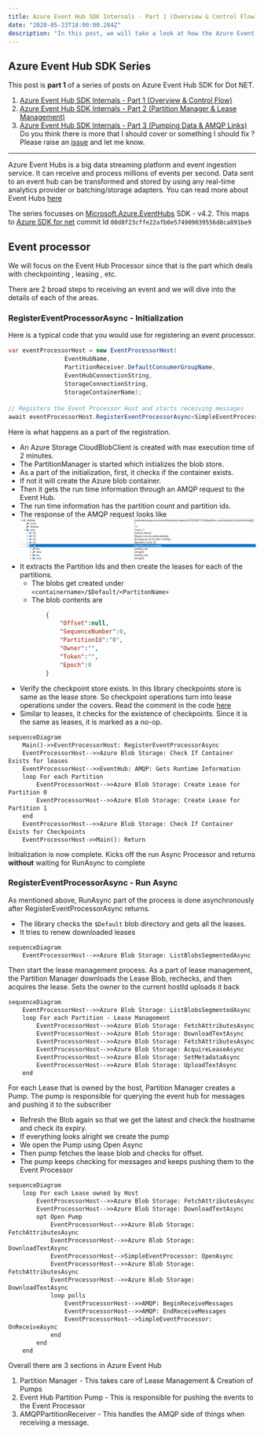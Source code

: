 ```yaml
---
title: Azure Event Hub SDK Internals - Part 1 (Overview & Control Flow)
date: "2020-05-23T18:00:00.284Z"
description: "In this post, we will take a look at how the Azure Event hub works internally, look at sequence diagrams and understand teh general architecture"
---
```


## Azure Event Hub SDK Series
This post is **part 1** of a series of posts on Azure Event Hub SDK for Dot NET.
1. [Azure Event Hub SDK Internals - Part 1 (Overview & Control Flow)](https://abhikmitra.github.io/blog/event-hub/)
2. [Azure Event Hub SDK Internals - Part 2 (Partition Manager & Lease Management)](https://abhikmitra.github.io/blog/event-hub-2/)
3. [Azure Event Hub SDK Internals - Part 3 (Pumping Data & AMQP Links)](https://abhikmitra.github.io/blog/event-hub-3/)
Do you think there is more that I should cover or something I should fix ? Please raise an [issue](https://github.com/abhikmitra/blog/issues) and let me know.

---

Azure Event Hubs is a big data streaming platform and event ingestion service. It can receive and process millions of events per second. Data sent to an event hub can be transformed and stored by using any real-time analytics provider or batching/storage adapters. You can read more about Event Hubs [here](https://docs.microsoft.com/en-us/azure/event-hubs/event-hubs-about)

The series focusses on [Microsoft.Azure.EventHubs](https://www.nuget.org/packages/Microsoft.Azure.EventHubs/) SDK - v4.2. This maps to [Azure SDK for net](https://github.com/Azure/azure-sdk-for-net) commit Id `00d8f23cffe22afb0e574909039556d8ca891be9`

## Event processor 
We will focus on the Event Hub Processor since that is the part which deals with checkpointing , leasing , etc. 

There are 2 broad steps to receiving an event and we will dive into the details of each of the areas.

### RegisterEventProcessorAsync - Initialization

Here is a typical code that you would use for registering an event processor.

```csharp
var eventProcessorHost = new EventProcessorHost(
                EventHubName,
                PartitionReceiver.DefaultConsumerGroupName,
                EventHubConnectionString,
                StorageConnectionString,
                StorageContainerName);

// Registers the Event Processor Host and starts receiving messages
await eventProcessorHost.RegisterEventProcessorAsync<SimpleEventProcessor>();
```
Here is what happens as a part of the registration.

- An Azure Storage CloudBlobClient is created with max execution time of 2 minutes.
- The PartitionManager is started which initializes the blob store.
- As a part of the initialization, first, it checks if the container exists.
- If not it will create the Azure blob container.
- Then it gets the run time information through an AMQP request to the Event Hub.
- The run time information has the partition count and partition ids.
- The response of the AMQP request looks like ![this](./GetRuntimeInformation.PNG)
- It extracts the Partition Ids and then create the leases for each of the partitions.
    - The blobs get created under `<containername>/$Default/<PartitonName>`
    - The blob contents are 
        ```json
            {
                "Offset":null,
                "SequenceNumber":0,
                "PartitionId":"0",
                "Owner":"",
                "Token":"",
                "Epoch":0
            }
        ```
- Verify the checkpoint store exists. In this library checkpoints store is same as the lease store. So checkpoint operations turn into lease operations under the covers. Read the comment in the code [here](https://github.com/Azure/azure-sdk-for-net/blob/5e30a0ca3873d54a310924925e35043dd9f3b6a0/sdk/eventhub/Microsoft.Azure.EventHubs.Processor/src/AzureStorageCheckpointLeaseManager.cs#L106)
- Similar to leases, it checks for the existence of checkpoints. Since it is the same as leases, it is marked as a no-op.

```mermaid
sequenceDiagram
    Main()->>EventProcessorHost: RegisterEventProcessorAsync
    EventProcessorHost-->>Azure Blob Storage: Check If Container Exists for leases
    EventProcessorHost-->>EventHub: AMQP: Gets Runtime Information 
    loop For each Partition
        EventProcessorHost-->>Azure Blob Storage: Create Lease for Partition 0
        EventProcessorHost-->>Azure Blob Storage: Create Lease for Partition 1
    end
    EventProcessorHost-->>Azure Blob Storage: Check If Container Exists for Checkpoints
    EventProcessorHost->>Main(): Return
```
Initialization is now complete.
Kicks off the run Async Processor and returns **without** waiting for RunAsync to complete

### RegisterEventProcessorAsync - Run Async
As mentioned above, RunAsync part of the process is done asynchronously after RegisterEventProcessorAsync returns.
- The library checks the `$Default` blob directory and gets all the leases.
- It tries to renew downloaded leases
```mermaid
sequenceDiagram
    EventProcessorHost-->>Azure Blob Storage: ListBlobsSegmentedAsync
```
Then start the lease management process. As a part of lease management, the Partition Manager downloads the Lease Blob, rechecks, and then acquires the lease. Sets the owner to the current hostId uploads it back


```mermaid
sequenceDiagram
    EventProcessorHost-->>Azure Blob Storage: ListBlobsSegmentedAsync
    loop For each Partition - Lease Management
        EventProcessorHost-->>Azure Blob Storage: FetchAttributesAsync
        EventProcessorHost-->>Azure Blob Storage: DownloadTextAsync
        EventProcessorHost-->>Azure Blob Storage: FetchAttributesAsync
        EventProcessorHost-->>Azure Blob Storage: AcquireLeaseAsync
        EventProcessorHost-->>Azure Blob Storage: SetMetadataAsync
        EventProcessorHost-->>Azure Blob Storage: UploadTextAsync
    end
```

For each Lease that is owned by the host, Partition Manager creates a Pump. The pump is responsible for querying the event hub for messages and pushing it to the subscriber

- Refresh the Blob again so that we get the latest and check the hostname and check its expiry.
- If everything looks alright we create the pump
- We open the Pump using Open Async
- Then pump fetches the lease blob and checks for offset.
- The pump keeps checking for messages and keeps pushing them to the Event Processor

```mermaid
sequenceDiagram
    loop For each Lease owned by Host
        EventProcessorHost-->>Azure Blob Storage: FetchAttributesAsync
        EventProcessorHost-->>Azure Blob Storage: DownloadTextAsync
        opt Open Pump
            EventProcessorHost-->>Azure Blob Storage: FetchAttributesAsync
            EventProcessorHost-->>Azure Blob Storage: DownloadTextAsync
            EventProcessorHost-->SimpleEventProcessor: OpenAsync
            EventProcessorHost-->>Azure Blob Storage: FetchAttributesAsync
            EventProcessorHost-->>Azure Blob Storage: DownloadTextAsync
            loop polls
                EventProcessorHost-->>AMQP: BeginReceiveMessages
                EventProcessorHost-->>AMQP: EndReceiveMessages
                EventProcessorHost-->SimpleEventProcessor: OnReceiveAsync
            end
        end
    end
```

Overall there are 3 sections in Azure Event Hub

1. Partition Manager - This takes care of Lease Management & Creation of Pumps 
2. Event Hub Partition Pump - This is responsible for pushing the events to the Event Processor
3. AMQPPartitionReceiver - This handles the AMQP side of things when receiving a message.

